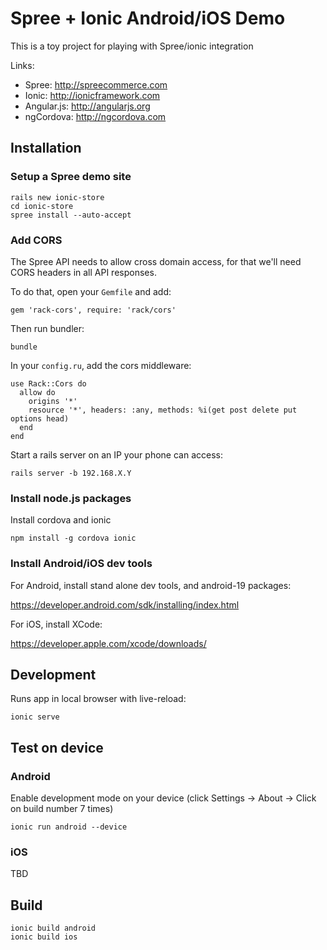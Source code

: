 # Spree + Ionic Android/iOS Demo

This is a toy project for playing with Spree/ionic integration

Links:

- Spree: http://spreecommerce.com
- Ionic: http://ionicframework.com
- Angular.js: http://angularjs.org
- ngCordova: http://ngcordova.com

## Installation

### Setup a Spree demo site

```
rails new ionic-store
cd ionic-store
spree install --auto-accept
```

### Add CORS

The Spree API needs to allow cross domain access, for that we'll need CORS headers in all API responses.

To do that, open your `Gemfile` and add:

```
gem 'rack-cors', require: 'rack/cors'
```

Then run bundler:

```
bundle
```

In your `config.ru`, add the cors middleware:

```
use Rack::Cors do
  allow do
    origins '*'
    resource '*', headers: :any, methods: %i(get post delete put options head)
  end
end
```

Start a rails server on an IP your phone can access:

```
rails server -b 192.168.X.Y
```

### Install node.js packages

Install cordova and ionic

```
npm install -g cordova ionic
```

### Install Android/iOS dev tools

For Android, install stand alone dev tools, and android-19 packages:

https://developer.android.com/sdk/installing/index.html

For iOS, install XCode:

https://developer.apple.com/xcode/downloads/

## Development

Runs app in local browser with live-reload:

```
ionic serve
```

## Test on device

### Android

Enable development mode on your device (click Settings -> About -> Click on build number 7 times)

```
ionic run android --device
```

### iOS

TBD

## Build

```
ionic build android
ionic build ios
```
